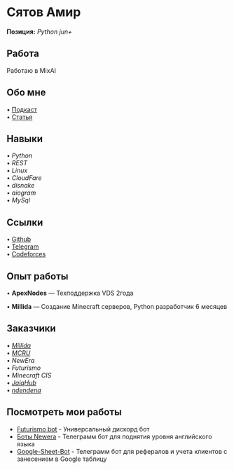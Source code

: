 # Сятов Амир

**Позиция:** *Python jun+*

## Работа
Работаю в MixAI

## Обо мне
• [Подкаст](https://www.youtube.com/watch?v=enoZRj_lbPw)  
• [Статья](https://astanahub.com/ru/article/kak-14-letnii-rezident-jaiq-hub-zarabatyvaet-400-tysiach-tenge)  

## Навыки
• *Python*  
• *REST*  
• *Linux*  
• *CloudFare*  
• *disnake*  
• *aiogram*  
• *MySql*  

## Ссылки
• [Github](https://github.com/Syatov)  
• [Telegram](https://t.me/Syatov)  
• [Codeforces](https://codeforces.com/profile/Syatov)  

## Опыт работы
• **ApexNodes** — Техподдержка VDS 2года

• **Millida** — Создание Minecraft серверов, Python разработчик 6 месяцев

## Заказчики
• [*Millida*](https://millida.net/)   
• [*MCRU*](https://discord.gg/mcru)   
• *NewEra*  
• *Futurismo*  
• *Minecraft CIS*  
• [*JaiqHub*](https://www.instagram.com/jaiq.hub)   
• [*ndendena*](https://www.youtube.com/@ndendena)   

## Посмотреть мои работы
- [Futurismo bot](https://discord.gg/N4JxbJ5suC) - Универсальный дискорд бот
- [Боты Newera](https://discord.gg/S7aRAKMQWh) - Телеграмм бот для поднятия уровня английского языка
- [Google-Sheet-Bot](https://github.com/Syatov/Google-Shets--TG-bot) - Телеграмм бот для рефералов и учета клиентов с занесением в Google таблицу
